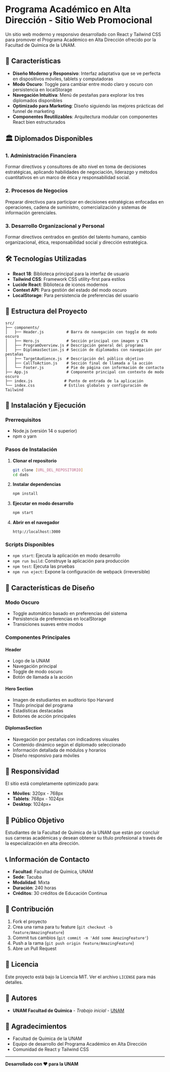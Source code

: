 # Programa Académico en Alta Dirección - Sitio Web Promocional

Un sitio web moderno y responsivo desarrollado con React y Tailwind CSS para promover el Programa Académico en Alta Dirección ofrecido por la Facultad de Química de la UNAM.

## 🎯 Características

- **Diseño Moderno y Responsivo**: Interfaz adaptativa que se ve perfecta en dispositivos móviles, tablets y computadoras
- **Modo Oscuro**: Toggle para cambiar entre modo claro y oscuro con persistencia en localStorage
- **Navegación Intuitiva**: Menú de pestañas para explorar los tres diplomados disponibles
- **Optimizado para Marketing**: Diseño siguiendo las mejores prácticas del funnel de marketing
- **Componentes Reutilizables**: Arquitectura modular con componentes React bien estructurados

## 🏛️ Diplomados Disponibles

### 1. Administración Financiera
Formar directivos y consultores de alto nivel en toma de decisiones estratégicas, aplicando habilidades de negociación, liderazgo y métodos cuantitativos en un marco de ética y responsabilidad social.

### 2. Procesos de Negocios
Preparar directivos para participar en decisiones estratégicas enfocadas en operaciones, cadena de suministro, comercialización y sistemas de información gerenciales.

### 3. Desarrollo Organizacional y Personal
Formar directivos centrados en gestión del talento humano, cambio organizacional, ética, responsabilidad social y dirección estratégica.

## 🛠️ Tecnologías Utilizadas

- **React 18**: Biblioteca principal para la interfaz de usuario
- **Tailwind CSS**: Framework CSS utility-first para estilos
- **Lucide React**: Biblioteca de iconos modernos
- **Context API**: Para gestión del estado del modo oscuro
- **LocalStorage**: Para persistencia de preferencias del usuario

## 📁 Estructura del Proyecto

```
src/
├── components/
│   ├── Header.js          # Barra de navegación con toggle de modo oscuro
│   ├── Hero.js            # Sección principal con imagen y CTA
│   ├── ProgramOverview.js # Descripción general del programa
│   ├── DiplomasSection.js # Sección de diplomados con navegación por pestañas
│   ├── TargetAudience.js  # Descripción del público objetivo
│   ├── CallToAction.js    # Sección final de llamada a la acción
│   └── Footer.js          # Pie de página con información de contacto
├── App.js                 # Componente principal con contexto de modo oscuro
├── index.js              # Punto de entrada de la aplicación
└── index.css             # Estilos globales y configuración de Tailwind
```

## 🚀 Instalación y Ejecución

### Prerrequisitos
- Node.js (versión 14 o superior)
- npm o yarn

### Pasos de Instalación

1. **Clonar el repositorio**
   ```bash
   git clone [URL_DEL_REPOSITORIO]
   cd dads
   ```

2. **Instalar dependencias**
   ```bash
   npm install
   ```

3. **Ejecutar en modo desarrollo**
   ```bash
   npm start
   ```

4. **Abrir en el navegador**
   ```
   http://localhost:3000
   ```

### Scripts Disponibles

- `npm start`: Ejecuta la aplicación en modo desarrollo
- `npm run build`: Construye la aplicación para producción
- `npm test`: Ejecuta las pruebas
- `npm run eject`: Expone la configuración de webpack (irreversible)

## 🎨 Características de Diseño

### Modo Oscuro
- Toggle automático basado en preferencias del sistema
- Persistencia de preferencias en localStorage
- Transiciones suaves entre modos

### Componentes Principales

#### Header
- Logo de la UNAM
- Navegación principal
- Toggle de modo oscuro
- Botón de llamada a la acción

#### Hero Section
- Imagen de estudiantes en auditorio tipo Harvard
- Título principal del programa
- Estadísticas destacadas
- Botones de acción principales

#### DiplomasSection
- Navegación por pestañas con indicadores visuales
- Contenido dinámico según el diplomado seleccionado
- Información detallada de módulos y horarios
- Diseño responsivo para móviles

## 📱 Responsividad

El sitio está completamente optimizado para:
- **Móviles**: 320px - 768px
- **Tablets**: 768px - 1024px
- **Desktop**: 1024px+

## 🎯 Público Objetivo

Estudiantes de la Facultad de Química de la UNAM que están por concluir sus carreras académicas y desean obtener su título profesional a través de la especialización en alta dirección.

## 📞 Información de Contacto

- **Facultad**: Facultad de Química, UNAM
- **Sede**: Tacuba
- **Modalidad**: Mixta
- **Duración**: 240 horas
- **Créditos**: 30 créditos de Educación Continua

## 🤝 Contribución

1. Fork el proyecto
2. Crea una rama para tu feature (`git checkout -b feature/AmazingFeature`)
3. Commit tus cambios (`git commit -m 'Add some AmazingFeature'`)
4. Push a la rama (`git push origin feature/AmazingFeature`)
5. Abre un Pull Request

## 📄 Licencia

Este proyecto está bajo la Licencia MIT. Ver el archivo `LICENSE` para más detalles.

## 👥 Autores

- **UNAM Facultad de Química** - *Trabajo inicial* - [UNAM](https://www.unam.mx/)

## 🙏 Agradecimientos

- Facultad de Química de la UNAM
- Equipo de desarrollo del Programa Académico en Alta Dirección
- Comunidad de React y Tailwind CSS

---

**Desarrollado con ❤️ para la UNAM**
